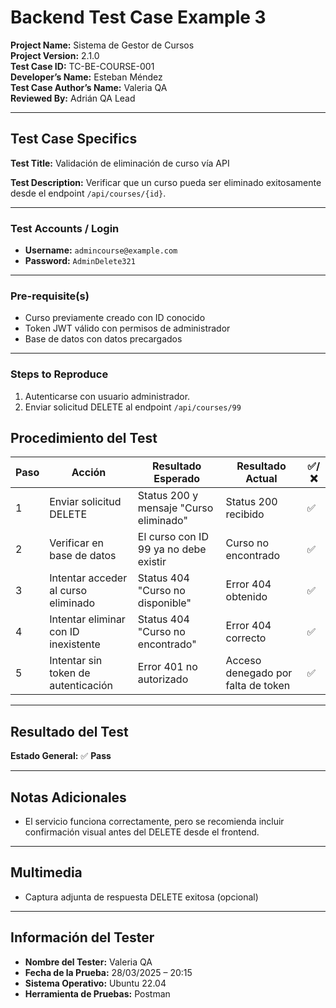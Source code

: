 ﻿# Backend Test Case Example 3

**Project Name:** Sistema de Gestor de Cursos  
**Project Version:** 2.1.0  
**Test Case ID:** TC-BE-COURSE-001  
**Developer’s Name:** Esteban Méndez  
**Test Case Author’s Name:** Valeria QA  
**Reviewed By:** Adrián QA Lead  

---

## Test Case Specifics

**Test Title:** Validación de eliminación de curso vía API  

**Test Description:** Verificar que un curso pueda ser eliminado exitosamente desde el endpoint `/api/courses/{id}`.

---

### Test Accounts / Login

- **Username:** `admincourse@example.com`  
- **Password:** `AdminDelete321`

---

### Pre-requisite(s)

- Curso previamente creado con ID conocido  
- Token JWT válido con permisos de administrador  
- Base de datos con datos precargados

---

### Steps to Reproduce

1. Autenticarse con usuario administrador.  
2. Enviar solicitud DELETE al endpoint `/api/courses/99`

## Procedimiento del Test

| Paso | Acción                          | Resultado Esperado                           | Resultado Actual                               | ✅/❌ |
|------|----------------------------------|-----------------------------------------------|------------------------------------------------|--------|
| 1    | Enviar solicitud DELETE          | Status 200 y mensaje "Curso eliminado"        | Status 200 recibido                            | ✅     |
| 2    | Verificar en base de datos       | El curso con ID 99 ya no debe existir         | Curso no encontrado                            | ✅     |
| 3    | Intentar acceder al curso eliminado | Status 404 "Curso no disponible"           | Error 404 obtenido                             | ✅     |
| 4    | Intentar eliminar con ID inexistente | Status 404 "Curso no encontrado"          | Error 404 correcto                             | ✅     |
| 5    | Intentar sin token de autenticación | Error 401 no autorizado                     | Acceso denegado por falta de token             | ✅     |

---

## Resultado del Test

**Estado General:** ✅ **Pass**

---

## Notas Adicionales

- El servicio funciona correctamente, pero se recomienda incluir confirmación visual antes del DELETE desde el frontend.

---

## Multimedia

- Captura adjunta de respuesta DELETE exitosa (opcional)

---

## Información del Tester

- **Nombre del Tester:** Valeria QA  
- **Fecha de la Prueba:** 28/03/2025 – 20:15  
- **Sistema Operativo:** Ubuntu 22.04  
- **Herramienta de Pruebas:** Postman